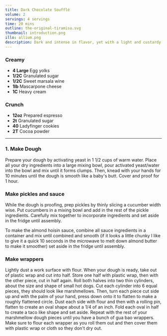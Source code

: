 ```yaml
---
title: Dark Chocolate Soufflé
volume: 2
servings: 4 servings
time: 20 mins
outline: the-original-tiramisu.svg
thumbnail: introduction.png
illo: allium.png
description: Dark and intense in flavor, yet with a light and custardy texture, a chocolate soufflé is an eternal showstopper of a dessert. To get that intense chocolate flavor, this version uses a base of melted butter and chocolate without any starch.
---
```


### Creamy
* **4 Large** Egg yolks
* **1/2C** Granulated sugar
* **1/2C** Sweet marsala wine
* **1lb** Mascarpone cheese
* **1C** Heavy cream

### Crunch
* **12oz** Prepared espresso
* **2t** Granulated sugar
* **40** Ladyfinger cookies
* **2T** Cocoa powder

---

### 1. Make Dough
Prepare your dough by activating yeast in 1 1/2 cups of warm water. Place all your dry ingredients into a large mixing bowl, pour activated yeast/water into the bowl and mix until it forms clumps. Then, knead with your hands for 10 minutes until the dough is smooth like a baby's butt. Cover and proof for 1 hour.

### Make pickles and sauce
While the dough is proofing, prep pickles by thinly slicing a cucumber width wise. Put cucumbers in a mixing bowl and add in the rest of the pickle ingredients. Carefully mix together to incorporate ingredients and set aside in the fridge until assembly.

To make the almond hoisin sauce, combine all sauce ingredients in a container and mix until combined and smooth (if it looks a little chunky I like to give it a quick 10 seconds in the microwave to melt down almond butter to make it smoother) set aside in the fridge until assembly. 

### Make wrappers
Lightly dust a work surface with flour. When your dough is ready, take out of plastic wrap and cut into half. Store one half with plastic wrap, then with the other piece, cut in half again. Roll both halves into two thin cylinders, about the size and shape of small hot dogs. Cut each cylinder into 6 equal pieces, they should look like marshmellows. Then, turn each piece cut side up and with the palm of your hand, press down onto it to flatten to make a roughly flattened circle. Dust each side with flour and then with a rolling pin, flatten to create an oval shape about a 1/4 of an inch. Fold each oval in half to create a taco like shape and set aside. Repeat with the rest of your marshmellow dough pieces until you have a bunch of gua bao wrappers. Make sure to flour each wrapper as you roll them out and then cover them with plastic wrap or cloth so they don't dry out.
